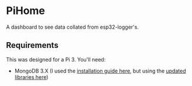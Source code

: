 # PiHome

A dashboard to see data collated from esp32-logger's.

## Requirements

This was designed for a Pi 3. You'll need:
 - MongoDB 3.X (I used the [installation guide here](https://andyfelong.com/2016/01/mongodb-3-0-9-binaries-for-raspberry-pi-2-jessie/), but using the [updated libraries here](https://andyfelong.com/2017/08/mongodb-3-0-14-for-raspbian-stretch/))
